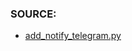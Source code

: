 ### SOURCE:
 * [add_notify_telegram.py](https://github.com/gil9red/telegram__random_bashim_bot/blob/773f6f4a05c7f716f0171e3e2928e84a67b7ff3b/third_party/add_notify_telegram.py)
